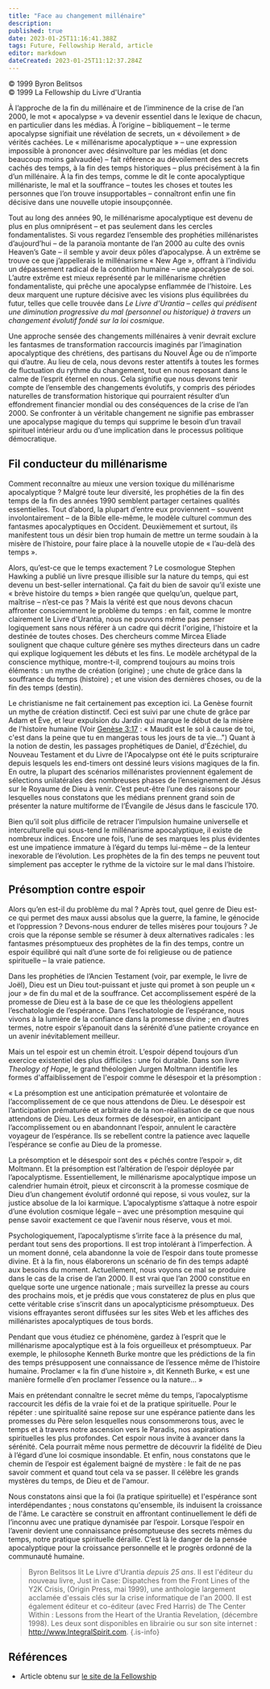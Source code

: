 ```yaml
---
title: "Face au changement millénaire"
description: 
published: true
date: 2023-01-25T11:16:41.388Z
tags: Future, Fellowship Herald, article
editor: markdown
dateCreated: 2023-01-25T11:12:37.284Z
---
```


<p class="v-card v-sheet theme--light grey lighten-3 px-2">© 1999 Byron Belitsos<br>© 1999 La Fellowship du Livre d'Urantia</p>


À l’approche de la fin du millénaire et de l’imminence de la crise de l’an 2000, le mot « apocalypse » va devenir essentiel dans le lexique de chacun, en particulier dans les médias. À l’origine – bibliquement – le terme apocalypse signifiait une révélation de secrets, un « dévoilement » de vérités cachées. Le « millénarisme apocalyptique » – une expression impossible à prononcer avec désinvolture par les médias (et donc beaucoup moins galvaudée) – fait référence au dévoilement des secrets cachés des temps, à la fin des temps historiques – plus précisément à la fin d’un millénaire. À la fin des temps, comme le dit le conte apocalyptique millénariste, le mal et la souffrance – toutes les choses et toutes les personnes que l’on trouve insupportables – connaîtront enfin une fin décisive dans une nouvelle utopie insoupçonnée. 

Tout au long des années 90, le millénarisme apocalyptique est devenu de plus en plus omniprésent – et pas seulement dans les cercles fondamentalistes. Si vous regardez l’ensemble des prophéties millénaristes d’aujourd’hui – de la paranoïa montante de l’an 2000 au culte des ovnis Heaven’s Gate – il semble y avoir deux pôles d’apocalypse. À un extrême se trouve ce que j’appellerais le millénarisme « New Age », offrant à l’individu un dépassement radical de la condition humaine – une apocalypse de soi. L’autre extrême est mieux représenté par le millénarisme chrétien fondamentaliste, qui prêche une apocalypse enflammée de l’histoire. Les deux marquent une rupture décisive avec les visions plus équilibrées du futur, telles que celle trouvée dans _Le Livre d’Urantia – celles qui prédisent une diminution progressive du mal (personnel ou historique) à travers un changement évolutif fondé sur la loi cosmique._ 

Une approche sensée des changements millénaires à venir devrait exclure les fantasmes de transformation raccourcis imaginés par l’imagination apocalyptique des chrétiens, des partisans du Nouvel Âge ou de n’importe qui d’autre. Au lieu de cela, nous devons rester attentifs à toutes les formes de fluctuation du rythme du changement, tout en nous reposant dans le calme de l’esprit éternel en nous. Cela signifie que nous devons tenir compte de l’ensemble des changements évolutifs, y compris des périodes naturelles de transformation historique qui pourraient résulter d’un effondrement financier mondial ou des conséquences de la crise de l’an 2000. Se confronter à un véritable changement ne signifie pas embrasser une apocalypse magique du temps qui supprime le besoin d’un travail spirituel intérieur ardu ou d’une implication dans le processus politique démocratique. 

## Fil conducteur du millénarisme

Comment reconnaître au mieux une version toxique du millénarisme apocalyptique ? Malgré toute leur diversité, les prophéties de la fin des temps de la fin des années 1990 semblent partager certaines qualités essentielles. Tout d’abord, la plupart d’entre eux proviennent – souvent involontairement – de la Bible elle-même, le modèle culturel commun des fantasmes apocalyptiques en Occident. Deuxièmement et surtout, ils manifestent tous un désir bien trop humain de mettre un terme soudain à la misère de l’histoire, pour faire place à la nouvelle utopie de « l’au-delà des temps ». 

Alors, qu’est-ce que le temps exactement ? Le cosmologue Stephen Hawking a publié un livre presque illisible sur la nature du temps, qui est devenu un best-seller international. Ça fait du bien de savoir qu’il existe une « brève histoire du temps » bien rangée que quelqu’un, quelque part, maîtrise – n’est-ce pas ? Mais la vérité est que nous devons chacun affronter consciemment le problème du temps : en fait, comme le montre clairement le Livre d'Urantia, nous ne pouvons même pas penser logiquement sans nous référer à un cadre qui décrit l'origine, l'histoire et la destinée de toutes choses. Des chercheurs comme Mircea Eliade soulignent que chaque culture génère ses mythes directeurs dans un cadre qui explique logiquement les débuts et les fins. Le modèle archétypal de la conscience mythique, montre-t-il, comprend toujours au moins trois éléments : un mythe de création (origine) ; une chute de grâce dans la souffrance du temps (histoire) ; et une vision des dernières choses, ou de la fin des temps (destin). 

Le christianisme ne fait certainement pas exception ici. La Genèse fournit un mythe de création distinctif. Ceci est suivi par une chute de grâce par Adam et Ève, et leur expulsion du Jardin qui marque le début de la misère de l'histoire humaine (Voir [Genèse 3:17](/fr/Bible/Genesis/3#v17) : « Maudit est le sol à cause de toi, c'est dans la peine que tu en mangeras tous les jours de ta vie...") Quant à la notion de destin, les passages prophétiques de Daniel, d'Ézéchiel, du Nouveau Testament et du Livre de l'Apocalypse ont été le puits scripturaire depuis lesquels les end-timers ont dessiné leurs visions magiques de la fin. En outre, la plupart des scénarios millénaristes proviennent également de sélections unilatérales des nombreuses phases de l’enseignement de Jésus sur le Royaume de Dieu à venir. C’est peut-être l’une des raisons pour lesquelles nous constatons que les médians prennent grand soin de présenter la nature multiforme de l’Évangile de Jésus dans le fascicule 170. 

Bien qu’il soit plus difficile de retracer l’impulsion humaine universelle et interculturelle qui sous-tend le millénarisme apocalyptique, il existe de nombreux indices. Encore une fois, l’une de ses marques les plus évidentes est une impatience immature à l’égard du temps lui-même – de la lenteur inexorable de l’évolution. Les prophètes de la fin des temps ne peuvent tout simplement pas accepter le rythme de la victoire sur le mal dans l’histoire.  

## Présomption contre espoir

Alors qu’en est-il du problème du mal ? Après tout, quel genre de Dieu est-ce qui permet des maux aussi absolus que la guerre, la famine, le génocide et l’oppression ? Devons-nous endurer de telles misères pour toujours ? Je crois que la réponse semble se résumer à deux alternatives radicales : les fantasmes présomptueux des prophètes de la fin des temps, contre un espoir équilibré qui naît d’une sorte de foi religieuse ou de patience spirituelle – la vraie patience. 

Dans les prophéties de l’Ancien Testament (voir, par exemple, le livre de Joël), Dieu est un Dieu tout-puissant et juste qui promet à son peuple un « jour » de fin du mal et de la souffrance. Cet accomplissement espéré de la promesse de Dieu est à la base de ce que les théologiens appellent l’eschatologie de l’espérance. Dans l’eschatologie de l’espérance, nous vivons à la lumière de la confiance dans la promesse divine ; en d’autres termes, notre espoir s’épanouit dans la sérénité d’une patiente croyance en un avenir inévitablement meilleur. 

Mais un tel espoir est un chemin étroit. L’espoir dépend toujours d’un exercice existentiel des plus difficiles : une foi durable. Dans son livre _Theology of Hope_, le grand théologien Jurgen Moltmann identifie les formes d'affaiblissement de l'espoir comme le désespoir et la présomption : 

« La présomption est une anticipation prématurée et volontaire de l’accomplissement de ce que nous attendons de Dieu. Le désespoir est l’anticipation prématurée et arbitraire de la non-réalisation de ce que nous attendons de Dieu. Les deux formes de désespoir, en anticipant l’accomplissement ou en abandonnant l’espoir, annulent le caractère voyageur de l’espérance. Ils se rebellent contre la patience avec laquelle l’espérance se confie au Dieu de la promesse. 

La présomption et le désespoir sont des « péchés contre l’espoir », dit Moltmann. Et la présomption est l’altération de l’espoir déployée par l’apocalyptisme. Essentiellement, le millénarisme apocalyptique impose un calendrier humain étroit, pieux et circonscrit à la promesse cosmique de Dieu d’un changement évolutif ordonné qui repose, si vous voulez, sur la justice absolue de la loi karmique. L’apocalyptisme s’attaque à notre espoir d’une évolution cosmique légale – avec une présomption mesquine qui pense savoir exactement ce que l’avenir nous réserve, vous et moi. 

Psychologiquement, l’apocalyptisme s’irrite face à la présence du mal, perdant tout sens des proportions. Il est trop intolérant à l’imperfection. À un moment donné, cela abandonne la voie de l’espoir dans toute promesse divine. Et à la fin, nous élaborerons un scénario de fin des temps adapté aux besoins du moment. Actuellement, nous voyons ce mal se produire dans le cas de la crise de l’an 2000. Il est vrai que l’an 2000 constitue en quelque sorte une urgence nationale ; mais surveillez la presse au cours des prochains mois, et je prédis que vous constaterez de plus en plus que cette véritable crise s’inscrit dans un apocalypticisme présomptueux. Des visions effrayantes seront diffusées sur les sites Web et les affiches des millénaristes apocalyptiques de tous bords. 

Pendant que vous étudiez ce phénomène, gardez à l’esprit que le millénarisme apocalyptique est à la fois orgueilleux et présomptueux. Par exemple, le philosophe Kenneth Burke montre que les prédictions de la fin des temps présupposent une connaissance de l’essence même de l’histoire humaine. Proclamer « la fin d’une histoire », dit Kenneth Burke, « est une manière formelle d’en proclamer l’essence ou la nature… » 

Mais en prétendant connaître le secret même du temps, l’apocalyptisme raccourcit les défis de la vraie foi et de la pratique spirituelle. Pour le répéter : une spiritualité saine repose sur une espérance patiente dans les promesses du Père selon lesquelles nous consommerons tous, avec le temps et à travers notre ascension vers le Paradis, nos aspirations spirituelles les plus profondes. Cet espoir nous invite à avancer dans la sérénité. Cela pourrait même nous permettre de découvrir la fidélité de Dieu à l’égard d’une loi cosmique insondable. Et enfin, nous constatons que le chemin de l’espoir est également baigné de mystère : le fait de ne pas savoir comment et quand tout cela va se passer. Il célèbre les grands mystères du temps, de Dieu et de l'amour. 

Nous constatons ainsi que la foi (la pratique spirituelle) et l'espérance sont interdépendantes ; nous constatons qu'ensemble, ils induisent la croissance de l'âme. Le caractère se construit en affrontant continuellement le défi de l’inconnu avec une pratique dynamisée par l’espoir. Lorsque l’espoir en l’avenir devient une connaissance présomptueuse des secrets mêmes du temps, notre pratique spirituelle déraille. C’est là le danger de la pensée apocalyptique pour la croissance personnelle et le progrès ordonné de la communauté humaine.

> Byron Belitsos lit Le Livre d'Urantia _depuis 25 ans_. Il est l'éditeur du nouveau livre, Just in Case: Dispatches from the Front Lines of the Y2K Crisis, (Origin Press, mai 1999), une anthologie largement acclamée d'essais clés sur la crise informatique de l'an 2000. Il est également éditeur et co-éditeur (avec Fred Harris) de The Center Within : Lessons from the Heart of the Urantia Revelation, (décembre 1998). Les deux sont disponibles en librairie ou sur son site internet : http://www.IntegralSpirit.com.
{.is-info}

## Références

- Article obtenu sur [le site de la Fellowship](https://urantia-book.org/archive/newsletters/herald/)

